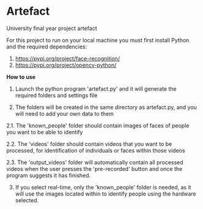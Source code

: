 # Artefact
University final year project artefact

For this project to run on your local machine you must first install Python and the required dependencies:

1. https://pypi.org/project/face-recognition/
2. https://pypi.org/project/opencv-python/


**How to use**

1. Launch the python program 'artefact.py' and it will generate the required folders and settings file

2. The folders will be created in the same directory as artefact.py, and you will need to add your own data to them 

2.1. The 'known_people' folder should contain images of faces of people you want to be able to identify 

2.2. The 'videos' folder should contain videos that you want to be processed, for identification of individuals or faces within those videos 

2.3. The 'output_videos' folder will automatically contain all processed videos when the user presses the 'pre-recorded' button and once the program suggests it has finished.

3. If you select real-time, only the 'known_people' folder is needed, as it will use the images located within to identify people using the hardware selected.
